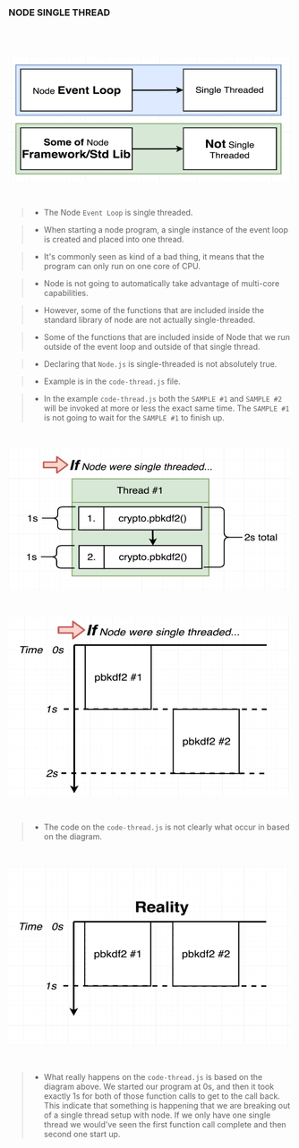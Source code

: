 ### NODE SINGLE THREAD
#

<br />

![Node Single Thread Concept](./images/image-node-single-thread.png)

<br />

> - The Node `Event Loop` is single threaded.

> - When starting a node program, a single instance of the event loop is created
    and placed into one thread.

> - It's commonly seen as kind of a bad thing, it means that the program can only
    run on one core of CPU.

> - Node is not going to automatically take advantage of multi-core capabilities.

> - However, some of the functions that are included inside the standard library
    of node are not actually single-threaded.

> - Some of the functions that are included inside of Node that we run outside
    of the event loop and outside of that single thread.

> - Declaring that `Node.js` is single-threaded is not absolutely true.

> - Example is in the `code-thread.js` file.

> - In the example `code-thread.js` both the `SAMPLE #1` and `SAMPLE #2` will be
    invoked at more or less the exact same time. The `SAMPLE #1` is not going to
    wait for the `SAMPLE #1` to finish up.

<br />

![Node Single Thread Sample 2](./images/image-node-single-thread-2.png)

<br />

![Node Single Thread Sample 3](./images/image-node-single-thread-3.png)

<br />

> - The code on the `code-thread.js` is not clearly what occur in based on the diagram.

<br />

![Node Single Thread Sample 4](./images/image-node-single-thread-4.png)

<br />

> - What really happens on the `code-thread.js` is based on the diagram above. We started
    our program at 0s, and then it took exactly 1s for both of those function calls to
    get to the call back. This indicate that something is happening that we are breaking
    out of a single thread setup with node. If we only have one single thread we would've
    seen the first function call complete and then second one start up.
